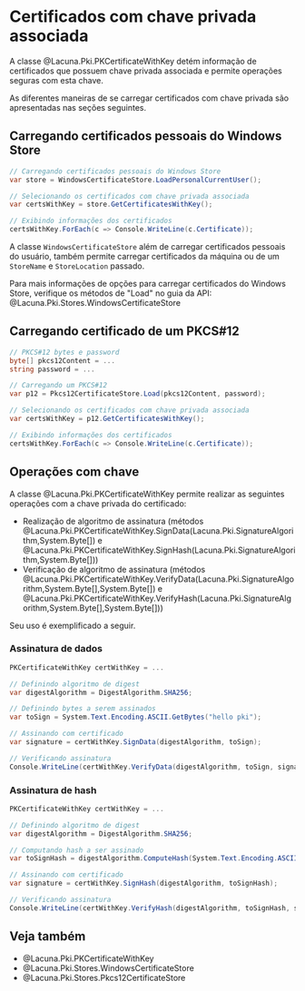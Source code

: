 ﻿# Certificados com chave privada associada

A classe @Lacuna.Pki.PKCertificateWithKey detém informação de certificados que possuem chave privada associada e
permite operações seguras com esta chave.

As diferentes maneiras de se carregar certificados com chave privada são apresentadas nas seções seguintes.

## Carregando certificados pessoais do Windows Store

```cs
// Carregando certificados pessoais do Windows Store
var store = WindowsCertificateStore.LoadPersonalCurrentUser();

// Selecionando os certificados com chave privada associada
var certsWithKey = store.GetCertificatesWithKey();

// Exibindo informações dos certificados
certsWithKey.ForEach(c => Console.WriteLine(c.Certificate));
```

A classe `WindowsCertificateStore` além de carregar certificados pessoais do usuário, também permite
carregar certificados da máquina ou de um `StoreName` e `StoreLocation` passado.

Para mais informações de opções para carregar certificados do Windows Store, verifique os métodos de "Load" no guia
da API: @Lacuna.Pki.Stores.WindowsCertificateStore

## Carregando certificado de um PKCS#12

```cs
// PKCS#12 bytes e password
byte[] pkcs12Content = ...
string password = ...

// Carregando um PKCS#12
var p12 = Pkcs12CertificateStore.Load(pkcs12Content, password);

// Selecionando os certificados com chave privada associada
var certsWithKey = p12.GetCertificatesWithKey();

// Exibindo informações dos certificados
certsWithKey.ForEach(c => Console.WriteLine(c.Certificate));
```

## Operações com chave

A classe @Lacuna.Pki.PKCertificateWithKey permite realizar as seguintes operações com a chave privada do certificado:

* Realização de algoritmo de assinatura (métodos @Lacuna.Pki.PKCertificateWithKey.SignData(Lacuna.Pki.SignatureAlgorithm,System.Byte[]) e @Lacuna.Pki.PKCertificateWithKey.SignHash(Lacuna.Pki.SignatureAlgorithm,System.Byte[]))
* Verificação de algoritmo de assinatura (métodos @Lacuna.Pki.PKCertificateWithKey.VerifyData(Lacuna.Pki.SignatureAlgorithm,System.Byte[],System.Byte[]) e @Lacuna.Pki.PKCertificateWithKey.VerifyHash(Lacuna.Pki.SignatureAlgorithm,System.Byte[],System.Byte[]))

Seu uso é exemplificado a seguir.

### Assinatura de dados

```cs
PKCertificateWithKey certWithKey = ...

// Definindo algoritmo de digest
var digestAlgorithm = DigestAlgorithm.SHA256;

// Definindo bytes a serem assinados
var toSign = System.Text.Encoding.ASCII.GetBytes("hello pki");

// Assinando com certificado
var signature = certWithKey.SignData(digestAlgorithm, toSign);

// Verificando assinatura
Console.WriteLine(certWithKey.VerifyData(digestAlgorithm, toSign, signature));
```

### Assinatura de hash

```cs
PKCertificateWithKey certWithKey = ...

// Definindo algoritmo de digest
var digestAlgorithm = DigestAlgorithm.SHA256;

// Computando hash a ser assinado
var toSignHash = digestAlgorithm.ComputeHash(System.Text.Encoding.ASCII.GetBytes("hello pki"));

// Assinando com certificado
var signature = certWithKey.SignHash(digestAlgorithm, toSignHash);

// Verificando assinatura
Console.WriteLine(certWithKey.VerifyHash(digestAlgorithm, toSignHash, signature));
```

## Veja também

* @Lacuna.Pki.PKCertificateWithKey
* @Lacuna.Pki.Stores.WindowsCertificateStore
* @Lacuna.Pki.Stores.Pkcs12CertificateStore
